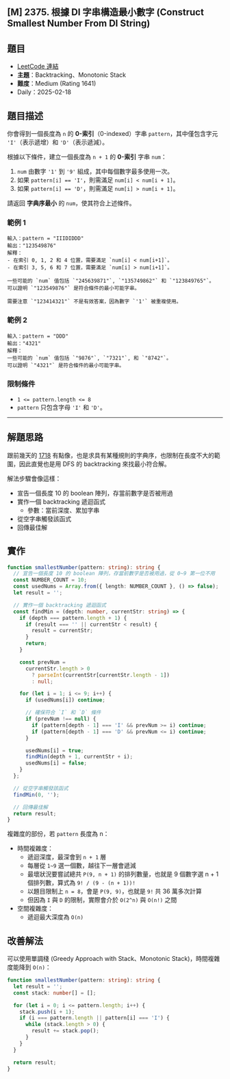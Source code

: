 ## [M] 2375. 根據 DI 字串構造最小數字 (Construct Smallest Number From DI String)

## 題目

- [LeetCode 連結](https://leetcode.com/problems/construct-smallest-number-from-di-string)
- **主題**：Backtracking、Monotonic Stack
- **難度**：Medium (Rating 1641)
- Daily：2025-02-18

## 題目描述

你會得到一個長度為 `n` 的 **0-索引**（0-indexed）字串 `pattern`，其中僅包含字元 `'I'`（表示遞增）和 `'D'`（表示遞減）。

根據以下條件，建立一個長度為 `n + 1` 的 **0-索引** 字串 `num`：

1. `num` 由數字 `'1'` 到 `'9'` 組成，其中每個數字最多使用一次。
2. 如果 `pattern[i] == 'I'`，則需滿足 `num[i] < num[i + 1]`。
3. 如果 `pattern[i] == 'D'`，則需滿足 `num[i] > num[i + 1]`。

請返回 **字典序最小** 的 `num`，使其符合上述條件。

### 範例 1

```plain
輸入：pattern = "IIIDIDDD"
輸出："123549876"
解釋：
- 在索引 0, 1, 2 和 4 位置，需要滿足 `num[i] < num[i+1]`。
- 在索引 3, 5, 6 和 7 位置，需要滿足 `num[i] > num[i+1]`。

一些可能的 `num` 值包括 `"245639871"`, `"135749862"` 和 `"123849765"`。
可以證明 `"123549876"` 是符合條件的最小可能字串。

需要注意 `"123414321"` 不是有效答案，因為數字 `'1'` 被重複使用。
```

### 範例 2

```plain
輸入：pattern = "DDD"
輸出："4321"
解釋：
一些可能的 `num` 值包括 `"9876"`, `"7321"`, 和 `"8742"`。
可以證明 `"4321"` 是符合條件的最小可能字串。
```

### 限制條件

- `1 <= pattern.length <= 8`
- `pattern` 只包含字母 `'I'` 和 `'D'`。

---

## 解題思路

跟前幾天的 [1718](https://leetcode.com/problems/construct-the-lexicographically-largest-valid-sequence) 有點像，也是求具有某種規則的字典序，也限制在長度不大的範圍，因此直覺也是用 DFS 的 backtracking 來找最小符合解。

解法步驟會像這樣：

- 宣告一個長度 10 的 boolean 陣列，存當前數字是否被用過
- 實作一個 backtracking 遞迴函式
  - 參數：當前深度、累加字串
- 從空字串觸發該函式
- 回傳最佳解

## 實作

```ts
function smallestNumber(pattern: string): string {
  // 宣告一個長度 10 的 boolean 陣列，存當前數字是否被用過，從 0~9 第一位不用
  const NUMBER_COUNT = 10;
  const usedNums = Array.from({ length: NUMBER_COUNT }, () => false);
  let result = '';

  // 實作一個 backtracking 遞迴函式
  const findMin = (depth: number, currentStr: string) => {
    if (depth === pattern.length + 1) {
      if (result === '' || currentStr < result) {
        result = currentStr;
      }
      return;
    }

    const prevNum =
      currentStr.length > 0
        ? parseInt(currentStr[currentStr.length - 1])
        : null;

    for (let i = 1; i <= 9; i++) {
      if (usedNums[i]) continue;

      // 確保符合 `I` 和 `D` 條件
      if (prevNum !== null) {
        if (pattern[depth - 1] === 'I' && prevNum >= i) continue;
        if (pattern[depth - 1] === 'D' && prevNum <= i) continue;
      }

      usedNums[i] = true;
      findMin(depth + 1, currentStr + i);
      usedNums[i] = false;
    }
  };

  // 從空字串觸發該函式
  findMin(0, '');

  // 回傳最佳解
  return result;
}
```

複雜度的部份，若 `pattern` 長度為 n：

- 時間複雜度：
  - 遞迴深度，最深會到 `n + 1` 層
  - 每層從 `1~9` 選一個數，越往下一層會遞減
  - 最壞狀況要嘗試總共 `P(9, n + 1)` 的排列數量，也就是 9 個數字選 n + 1 個排列數，算式為 `9! / (9 - (n + 1))!`
  - 以題目限制上 `n = 8`，會是 `P(9, 9)`，也就是 `9!` 共 36 萬多次計算
  - 但因為 `I` 與 `D` 的限制，實際會介於 `O(2^n)` 與 `O(n!)` 之間
- 空間複雜度：
  - 遞迴最大深度為 `O(n)`

## 改善解法

可以使用單調棧 (Greedy Approach with Stack、Monotonic Stack)，時間複雜度能降到 `O(n)`：

```ts
function smallestNumber(pattern: string): string {
  let result = '';
  const stack: number[] = [];

  for (let i = 0; i <= pattern.length; i++) {
    stack.push(i + 1);
    if (i === pattern.length || pattern[i] === 'I') {
      while (stack.length > 0) {
        result += stack.pop();
      }
    }
  }

  return result;
}
```
